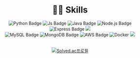 

<div align="center">
 
# 👩‍💻 Skills
  
![Python Badge](https://img.shields.io/badge/Python-3776AB?style=flat&logo=Python&logoColor=white) 
![Js Badge](https://img.shields.io/badge/JavaScript-F7DF1E?style=flat&logo=JavaScript&logoColor=white) 
![Java Badge](https://img.shields.io/badge/Java-007396?style=flat&logo=Java8&logoColor=white)
![Node.js Badge](https://img.shields.io/badge/Node.js-339933?style=flat&logo=Node.js&logoColor=white) 
![Express Badge](https://img.shields.io/badge/Express-000000?style=flat&logo=Express&logoColor=white) 
<img src="https://img.shields.io/badge/Spring Boot-6DB33F?style=flat&logo=Spring Boot&logoColor=white"/>   
![MySQL Badge](https://img.shields.io/badge/MySQL-4479A1?style=flat&logo=MySQL&logoColor=white) 
![MongoDB Badge](https://img.shields.io/badge/MongoDB-47A248?style=flat&logo=MongoDB&logoColor=white) 
![AWS Badge](https://img.shields.io/badge/Amazon_AWS-232F3E?style=flat&logo=amazonaws&logoColor=white)
![Docker](https://img.shields.io/badge/Docker-2496ED?style=flat&logo=Docker&logoColor=white)
<img src="https://img.shields.io/badge/GitHub Actions-2088FF?style=flat&logo=GitHub Actions&logoColor=white"/>
<br/>
 　
 
[![Solved.ac프로필](http://mazassumnida.wtf/api/v2/generate_badge?boj=wprkfdlsgk)](https://solved.ac/profile/wprkfdlsgk)  


</div>
